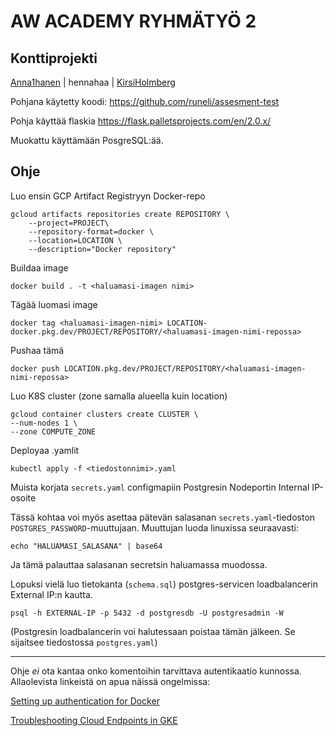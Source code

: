 # AW ACADEMY RYHMÄTYÖ 2
## Konttiprojekti

[Anna1hanen](https://github.com/Anna1hanen) | hennahaa | [KirsiHolmberg](https://github.com/KirsiHolmberg)

Pohjana käytetty koodi: https://github.com/runeli/assesment-test

Pohja käyttää flaskia https://flask.palletsprojects.com/en/2.0.x/

Muokattu käyttämään PosgreSQL:ää.

## Ohje

Luo ensin GCP Artifact Registryyn Docker-repo

    gcloud artifacts repositories create REPOSITORY \
        --project=PROJECT\
        --repository-format=docker \
        --location=LOCATION \
        --description="Docker repository"

Buildaa image

    docker build . -t <haluamasi-imagen nimi>  

Tägää luomasi image

    docker tag <haluamasi-imagen-nimi> LOCATION-docker.pkg.dev/PROJECT/REPOSITORY/<haluamasi-imagen-nimi-repossa>

Pushaa tämä

    docker push LOCATION.pkg.dev/PROJECT/REPOSITORY/<haluamasi-imagen-nimi-repossa>

Luo K8S cluster (zone samalla alueella kuin location)  

    gcloud container clusters create CLUSTER \
    --num-nodes 1 \
    --zone COMPUTE_ZONE

Deployaa .yamlit  
    
    kubectl apply -f <tiedostonnimi>.yaml

Muista korjata `secrets.yaml` configmapiin Postgresin Nodeportin Internal IP-osoite

Tässä kohtaa voi myös asettaa pätevän salasanan `secrets.yaml`-tiedoston `POSTGRES_PASSWORD`-muuttujaan. Muuttujan luoda linuxissa seuraavasti:

    echo "HALUAMASI_SALASANA" | base64

Ja tämä palauttaa salasanan secretsin haluamassa muodossa.

Lopuksi vielä luo tietokanta (`schema.sql`) postgres-servicen loadbalancerin External IP:n kautta.

    psql -h EXTERNAL-IP -p 5432 -d postgresdb -U postgresadmin -W

(Postgresin loadbalancerin voi halutessaan poistaa tämän jälkeen. Se sijaitsee tiedostossa `postgres.yaml`)

---

Ohje *ei* ota kantaa onko komentoihin tarvittava autentikaatio kunnossa. Allaolevista linkeistä on apua näissä ongelmissa:

[Setting up authentication for Docker](https://cloud.google.com/artifact-registry/docs/docker/authentication)

[Troubleshooting Cloud Endpoints in GKE](https://cloud.google.com/endpoints/docs/openapi/troubleshoot-gke-deployment)



